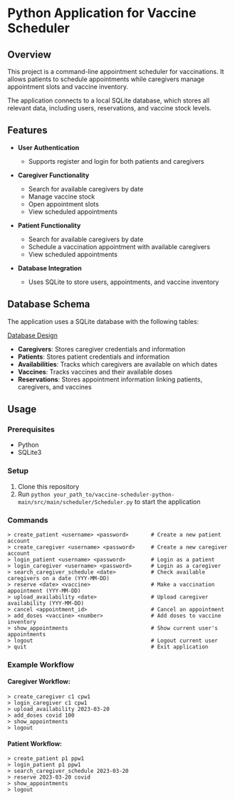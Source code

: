 # Python Application for Vaccine Scheduler

## Overview
This project is a command-line appointment scheduler for vaccinations. It allows patients to schedule appointments while caregivers manage appointment slots and vaccine inventory.

The application connects to a local SQLite database, which stores all relevant data, including users, reservations, and vaccine stock levels.

## Features
- **User Authentication**
  - Supports register and login for both patients and caregivers

- **Caregiver Functionality**
  - Search for available caregivers by date
  - Manage vaccine stock
  - Open appointment slots
  - View scheduled appointments

- **Patient Functionality**
  - Search for available caregivers by date
  - Schedule a vaccination appointment with available caregivers
  - View scheduled appointments



- **Database Integration**
  - Uses SQLite to store users, appointments, and vaccine inventory


## Database Schema
The application uses a SQLite database with the following tables:

[Database Design](https://github.com/sashalai64/cse414-vaccine-schedular/blob/211c2853a159732c06a09f3695831c2c2362af1d/src/main/resources/design.pdf)

- **Caregivers**: Stores caregiver credentials and information
- **Patients**: Stores patient credentials and information
- **Availabilities**: Tracks which caregivers are available on which dates
- **Vaccines**: Tracks vaccines and their available doses
- **Reservations**: Stores appointment information linking patients, caregivers, and vaccines


## Usage

### Prerequisites
- Python
- SQLite3

### Setup
1. Clone this repository
2. Run ```python your_path_to/vaccine-scheduler-python-main/src/main/scheduler/Scheduler.py``` to start the application

### Commands
```
> create_patient <username> <password>       # Create a new patient account
> create_caregiver <username> <password>     # Create a new caregiver account
> login_patient <username> <password>        # Login as a patient
> login_caregiver <username> <password>      # Login as a caregiver
> search_caregiver_schedule <date>           # Check available caregivers on a date (YYY-MM-DD)
> reserve <date> <vaccine>                   # Make a vaccination appointment (YYY-MM-DD)
> upload_availability <date>                 # Upload caregiver availability (YYY-MM-DD)
> cancel <appointment_id>                    # Cancel an appointment
> add_doses <vaccine> <number>               # Add doses to vaccine inventory
> show_appointments                          # Show current user's appointments
> logout                                     # Logout current user
> quit                                       # Exit application
```

### Example Workflow
#### Caregiver Workflow:
```
> create_caregiver c1 cpw1
> login_caregiver c1 cpw1
> upload_availability 2023-03-20
> add_doses covid 100
> show_appointments
> logout
```
#### Patient Workflow:
```
> create_patient p1 ppw1
> login_patient p1 ppw1
> search_caregiver_schedule 2023-03-20
> reserve 2023-03-20 covid
> show_appointments
> logout
```
